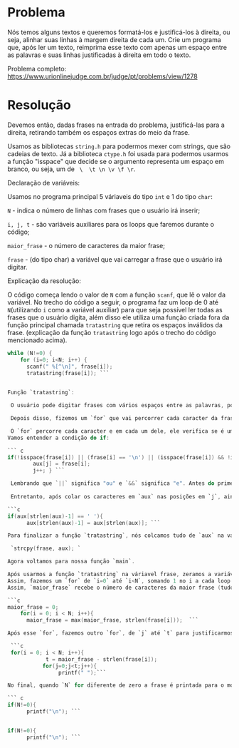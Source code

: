  # Problema

 Nós temos alguns textos e queremos formatá-los e justificá-los à direita, ou seja, alinhar suas linhas à margem direita de cada um. Crie um programa que, após ler um texto, reimprima esse texto com apenas um espaço entre as palavras e suas linhas justificadas à direita em todo o texto.

Problema completo: https://www.urionlinejudge.com.br/judge/pt/problems/view/1278

 # Resolução

 Devemos então, dadas frases na entrada do problema, justificá-las para a direita, retirando também os espaços extras do meio da frase.

Usamos as bibliotecas `string.h` para podermos mexer com strings, que são cadeias de texto.
Já a biblioteca `ctype.h` foi usada para podermos usarmos a função "isspace" que decide se o argumento representa um espaço em branco, ou seja, um de ` \  \t \n \v \f \r`.

Declaração de variáveis:

 Usamos no programa principal 5 váriaveis do tipo `int` e 1 do tipo `char`:

`N` - indica o número de linhas com frases que o usuário irá inserir;

`i, j, t` - são variáveis auxiliares para os loops que faremos durante o código;

`maior_frase` - o número de caracteres da maior frase;

`frase` - (do tipo char) a variável que vai carregar a frase que o usuário irá digitar.

Explicação da resolução:

 O código começa lendo o valor de `N` com a função `scanf`, que lê o valor da variável.
No trecho do código a seguir, o programa faz um loop de 0 até `N`(utilizando `i` como a variável auxiliar) para que seja possível ler todas as frases que o usuário digita, além disso ele utiliza uma função criada fora da função principal chamada `tratastring` que retira os espaços inválidos da frase. (explicação da função `tratastring` logo após o trecho do código mencionado acima).

``` c
while (N!=0) {
    for (i=0; i<N; i++) {
      scanf(" %[^\n]", frase[i]); 
      tratastring(frase[i]); ```
       

Função `tratastring`:

 O usuário pode digitar frases com vários espaços entre as palavras, por exemplo "read (vários espaços) me",  o objetivo da função tratastring é retirar esses espaços não válidos (um espaço válido é aquele   que está entre duas letras). Então declaramos a variável ponteiro do tipo char chamada frase, que será passada por parâmetro na função main (essa variável é aquela que já foi lida na main). Saiba mais sobre passagem por parâmetro em http://linguagemc.com.br/funcao-com-passagem-por-   referencia/ . Além disso, declaramos também as variáveis inteiras `i` e `j`, que serão utilizadas como auxiliares no loop e a variáel `aux[50]`, que irá receber os caracteres válidos da frase. 

 Depois disso, fizemos um `for` que vai percorrer cada caracter da frase digitada. A função `strlen`,  da biblioteca `string.h` nos retorna o número de caracteres da frase, então nosso for começa em i = 1 e termina quando o `i` é igual ao número de caracteres da frase, somando 1 no i a cada loop.

 O `for` percorre cada caracter e em cada um dele, ele verifica se é uma letra ou um espaço válido,  e, quando é um dos dois, ele copia e cola o caracter na posição `j` na váriavel `aux`. O `if` nesse  `for`, então, verifica se cada caracter é ou uma letra ou um espaço que está entre duas letras, ou seja, um espaço válido.
Vamos entender a condição do if:

``` c
if(!isspace(frase[i]) || (frase[i] == '\n') || (isspace(frase[i]) && !isspace(frase[i-1]))) {
        aux[j] = frase[i];
        j++; } ```

 Lembrando que `||` significa "ou" e `&&` significa "e". Antes do primeiro || está sendo verificado se o caracter não é um espaço usando a função `isspace`, já explicada anteriormente. Em seguida, verifica se a frase tem algum `\n`, algo que sempre tem no final de todas as frases. Em seguida, verifica se o caracter é um espaço e se for, verifica se há uma letra antes dele. Dessa forma ele está verificando se o caracter é uma letra ou um espaço válido.
       
 Entretanto, após colar os caracteres em `aux` nas posições em `j`, ainda pode o acontecer o seguinte caso: "read me ", ou seja, um último espaço logo após o fim da frase. Dessa forma, já com a frase ~quase~ válida colada em `aux`, fazemos outro if para verificarmos se há esse último espaço na frase, caso ele exista nós o retiramos. Assim, a parte do código abixo verfica se o penúltimo caracter da frase é um espaço, já que o último caracter vai ser sempre o `\n`. 

```c
if(aux[strlen(aux)-1] == ' '){
      aux[strlen(aux)-1] = aux[strlen(aux)]; ```

Para finalizar a função `tratastring`, nós colcamos tudo de `aux` na variável `frase` com a função strcpy da biblioteca `string.h`, que copia tudo da variável do segundo argumento para o primeiro.

 `strcpy(frase, aux); `

Agora voltamos para nossa função `main`.

Após usarmos a função `tratastring` na váriavel frase, zeramos a variável `maior_frase` que nos dá o número de caracteres da frase com mais caracteres (válidos!!! nossa frase já foi tratada e não tem nenhum espaço inválido mais).
Assim, fazemos um `for` de `i=0` até `i<N`, somando 1 no i a cada loop. Depois usamos uma outra função criada antes da main chamada max que retorna o maior valor de dois números.
Assim, `maior_frase` recebe o número de caracteres da maior frase (tudo isso acontece dentro do `for`).

```c
maior_frase = 0;
    for(i = 0; i < N; i++){
      maior_frase = max(maior_frase, strlen(frase[i]));  ```

Após esse `for`, fazemos outro `for`, de `j` até `t` para justificarmos a frase para direita. Um espaço é printado antes das menores frases, até que essas fiquem do mesmo tamanho (somando espaços printados + caracteres válidos) da maior frase.

 ```c
 for(i = 0; i < N; i++){
            t = maior_frase - strlen(frase[i]);
           for(j=0;j<t;j++){
                printf(" ");```

No final, quando `N` for diferente de zero a frase é printada para o monitor.

``` c
if(N!=0){
      printf("\n"); ```


if(N!=0){
      printf("\n"); ```







 